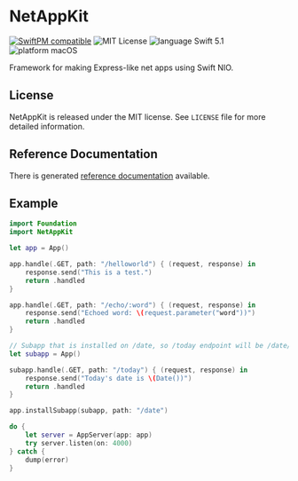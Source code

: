 # NetAppKit

[![SwiftPM compatible](https://img.shields.io/badge/SwiftPM-compatible-4BC51D.svg?style=flat)](https://swift.org/package-manager/) ![MIT License](https://img.shields.io/badge/license-MIT-blue.svg) ![language Swift 5.1](https://img.shields.io/badge/language-Swift%205.1-orange.svg) ![platform macOS](https://img.shields.io/badge/platform-macOS-lightgrey.svg)

Framework for making Express-like net apps using Swift NIO.

## License

NetAppKit is released under the MIT license. See `LICENSE` file for more detailed information.

## Reference Documentation

There is generated [reference documentation](https://apparata.github.io/NetAppKit/NetAppKit/)
available.

## Example

```swift
import Foundation
import NetAppKit

let app = App()

app.handle(.GET, path: "/helloworld") { (request, response) in
    response.send("This is a test.")
    return .handled
}

app.handle(.GET, path: "/echo/:word") { (request, response) in
    response.send("Echoed word: \(request.parameter("word"))")
    return .handled
}

// Subapp that is installed on /date, so /today endpoint will be /date/today
let subapp = App()

subapp.handle(.GET, path: "/today") { (request, response) in
    response.send("Today's date is \(Date())")
    return .handled
}

app.installSubapp(subapp, path: "/date")

do {
    let server = AppServer(app: app)
    try server.listen(on: 4000)
} catch {
    dump(error)
}
```

